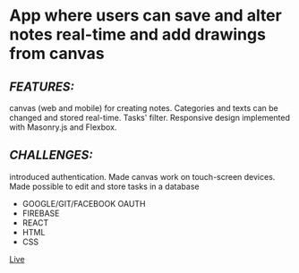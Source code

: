 # App where users can save and alter notes real-time and add drawings from canvas

## _FEATURES:_
canvas (web and mobile) for creating notes. Categories and texts can be changed and stored real-time. Tasks' filter. Responsive design implemented with Masonry.js and Flexbox.

## _CHALLENGES:_
introduced authentication. Made canvas work on touch-screen devices. Made possible to edit and store tasks in a database

-  GOOGLE/GIT/FACEBOOK OAUTH 
-  FIREBASE 
-  REACT 
-  HTML 
-  CSS

[Live](https://todolist-beb72.web.app/)

